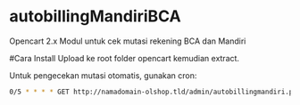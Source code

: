 # autobillingMandiriBCA
Opencart 2.x Modul untuk cek mutasi rekening BCA dan Mandiri

#Cara Install
Upload ke root folder opencart kemudian extract.

Untuk pengecekan mutasi otomatis, gunakan cron:
```bash
0/5 * * * * GET http://namadomain-olshop.tld/admin/autobillingmandiri.php
```


